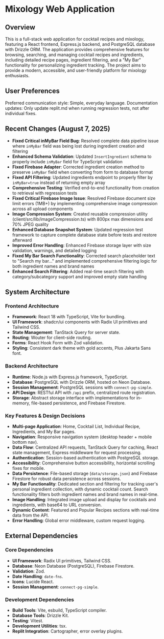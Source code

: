 # Mixology Web Application

## Overview
This is a full-stack web application for cocktail recipes and mixology, featuring a React frontend, Express.js backend, and PostgreSQL database with Drizzle ORM. The application provides comprehensive features for browsing, searching, and managing cocktail recipes and ingredients, including detailed recipe pages, ingredient filtering, and a "My Bar" functionality for personalizing ingredient tracking. The project aims to provide a modern, accessible, and user-friendly platform for mixology enthusiasts.

## User Preferences
Preferred communication style: Simple, everyday language.
Documentation updates: Only update replit.md when running regression tests, not after individual fixes.

## Recent Changes (August 7, 2025)
- **Fixed Critical inMyBar Field Bug**: Resolved complete data pipeline issue where `inMyBar` field was being lost during ingredient creation and filtering
- **Enhanced Schema Validation**: Updated `InsertIngredient` schema to properly include `inMyBar` field for TypeScript validation
- **Fixed Firebase Adapter**: Corrected ingredient creation method to preserve `inMyBar` field when converting from form to database format
- **Fixed API Filtering**: Updated ingredients endpoint to properly filter by `inMyBar=true` instead of returning empty array
- **Comprehensive Testing**: Verified end-to-end functionality from creation to retrieval with regression tests
- **Fixed Critical Firebase Image Issue**: Resolved Firebase document size limit errors (1MB+) by implementing comprehensive image compression across all upload components
- **Image Compression System**: Created reusable compression utility (client/src/lib/imageCompression.ts) with 800px max dimensions and 70% JPEG quality
- **Enhanced Database Snapshot System**: Updated regression test framework to capture complete database state before tests and restore afterward
- **Improved Error Handling**: Enhanced Firebase storage layer with size validation, warnings, and detailed logging
- **Fixed My Bar Search Functionality**: Corrected search placeholder text to "Search my bar..." and implemented comprehensive filtering logic for both ingredient names and brand names
- **Enhanced Search Filtering**: Added real-time search filtering with category/subcategory support and improved empty state handling

## System Architecture

### Frontend Architecture
- **Framework**: React 18 with TypeScript, Vite for bundling.
- **UI Framework**: shadcn/ui components with Radix UI primitives and Tailwind CSS.
- **State Management**: TanStack Query for server state.
- **Routing**: Wouter for client-side routing.
- **Forms**: React Hook Form with Zod validation.
- **Styling**: Consistent dark theme with gold accents, Plus Jakarta Sans font.

### Backend Architecture
- **Runtime**: Node.js with Express.js framework, TypeScript.
- **Database**: PostgreSQL with Drizzle ORM, hosted on Neon Database.
- **Session Management**: PostgreSQL sessions with `connect-pg-simple`.
- **API Design**: RESTful API with `/api` prefix, centralized route registration.
- **Storage**: Abstract storage interface with implementations for in-memory, file-based persistence, and Firebase Firestore.

### Key Features & Design Decisions
- **Multi-page Application**: Home, Cocktail List, Individual Recipe, Ingredients, and My Bar pages.
- **Navigation**: Responsive navigation system (desktop header + mobile bottom nav).
- **Data Flow**: Centralized API requests, TanStack Query for caching, React state management, Express middleware for request processing.
- **Authentication**: Session-based authentication with PostgreSQL storage.
- **Accessibility**: Comprehensive button accessibility, horizontal scrolling fixes for mobile.
- **Data Persistence**: File-based storage (`data/storage.json`) and Firebase Firestore for robust data persistence across sessions.
- **My Bar Functionality**: Dedicated section and filtering for tracking user's personal ingredient collection, with dynamic cocktail count. Search functionality filters both ingredient names and brand names in real-time.
- **Image Handling**: Integrated image upload and display for cocktails and ingredients, with base64 to URL conversion.
- **Dynamic Content**: Featured and Popular Recipes sections with real-time data from the API.
- **Error Handling**: Global error middleware, custom request logging.

## External Dependencies

### Core Dependencies
- **UI Framework**: Radix UI primitives, Tailwind CSS.
- **Database**: Neon Database (PostgreSQL), Firebase Firestore.
- **Validation**: Zod.
- **Date Handling**: `date-fns`.
- **Icons**: Lucide React.
- **Session Management**: `connect-pg-simple`.

### Development Dependencies
- **Build Tools**: Vite, esbuild, TypeScript compiler.
- **Database Tools**: Drizzle Kit.
- **Testing**: Vitest.
- **Development Utilities**: tsx.
- **Replit Integration**: Cartographer, error overlay plugins.